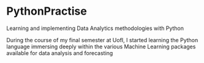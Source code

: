 # PythonPractise
Learning and implementing Data Analytics methodologies with Python

During the course of my final semester at UofI, I started learning the Python language immersing deeply within the various Machine Learning packages available for data analysis and forecasting
